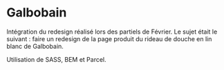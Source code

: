 # Galbobain
Intégration du redesign réalisé lors des partiels de Février. Le sujet était le suivant : faire un redesign de la page produit du rideau de douche en lin blanc de Galbobain.

Utilisation de SASS, BEM et Parcel.
